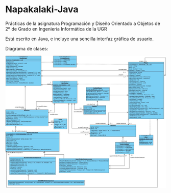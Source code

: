 # Napakalaki-Java
Prácticas de la asignatura Programación y Diseño Orientado a Objetos de 2º de Grado en Ingeniería Informática de la UGR

Está escrito en Java, e incluye una sencilla interfaz gráfica de usuario.

Diagrama de clases:

![Diagrama de clases](https://raw.githubusercontent.com/alfonsogmar/Napakalaki-Java/master/Diagrama%20de%20clases.jpg)
